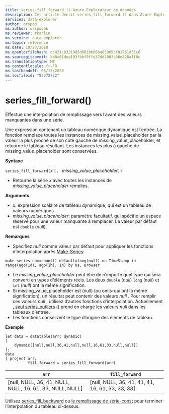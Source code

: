 ```yaml
---
title: series_fill_forward ()-Azure Explorateur de données
description: Cet article décrit series_fill_forward () dans Azure Explorateur de données.
services: data-explorer
author: orspod
ms.author: orspodek
ms.reviewer: rkarlin
ms.service: data-explorer
ms.topic: reference
ms.date: 10/23/2018
ms.openlocfilehash: dc421c8321985d001bb08ba85965cf017b1d51c6
ms.sourcegitcommit: bb8c61dea193fbbf9ffe37dd200fa36e428aff8c
ms.translationtype: MT
ms.contentlocale: fr-FR
ms.lasthandoff: 05/13/2020
ms.locfileid: "83372772"
---
```

# <a name="series_fill_forward"></a>series_fill_forward()

Effectue une interpolation de remplissage vers l’avant des valeurs manquantes dans une série.

Une expression contenant un tableau numérique dynamique est l’entrée. La fonction remplace toutes les instances de missing_value_placeholder par la valeur la plus proche de son côté gauche de missing_value_placeholder, et retourne le tableau résultant. Les instances les plus à gauche de missing_value_placeholder sont conservées.

**Syntaxe**

`series_fill_forward(`*x* `[, ` *missing_value_placeholder*`])`
* Retourne la série *x* avec toutes les instances de *missing_value_placeholder* remplies.

**Arguments**

* *x*: expression scalaire de tableau dynamique, qui est un tableau de valeurs numériques. 
* *missing_value_placeholder*: paramètre facultatif, qui spécifie un espace réservé pour une valeur manquante à remplacer. La valeur par défaut est `double` (*null*).

**Remarques**

* Spécifiez *null* comme valeur par défaut pour appliquer les fonctions d’interpolation après [Make-Series](make-seriesoperator.md): 

<!-- csl: https://help.kusto.windows.net:443/Samples -->
```kusto
make-series num=count() default=long(null) on TimeStamp in range(ago(1d), ago(1h), 1h) by Os, Browser
```

* Le *missing_value_placeholder* peut être de n’importe quel type qui sera converti en types d’éléments réels. Les deux `double` (*null*) `long` (*null*) et `int` (*null*) ont la même signification.
* Si missing_value_placeholder est (null) (ou omis-qui ont la même signification), un résultat peut contenir des valeurs *null* . Pour remplir ces valeurs *null* , utilisez d’autres fonctions d’interpolation. Actuellement [, seul series_outliers ()](series-outliersfunction.md) prend en charge les valeurs *null* dans les tableaux d’entrée.
* Les fonctions conservent le type d’origine des éléments de tableau.

**Exemple**

<!-- csl: https://help.kusto.windows.net:443/Samples -->
```kusto
let data = datatable(arr: dynamic)
[
    dynamic([null,null,36,41,null,null,16,61,33,null,null])   
];
data 
| project arr, 
          fill_forward = series_fill_forward(arr)  

```

|`arr`|`fill_forward`|
|---|---|
|[null, NULL, 36, 41, NULL, NULL, 16, 61, 33, NULL, NULL]|[null, NULL, 36, 41, 41, 41, 16, 61, 33, 33, 33]|
   
Utilisez [series_fill_backward](series-fill-backwardfunction.md) ou [le remplissage de série-const](series-fill-constfunction.md) pour terminer l’interpolation du tableau ci-dessus.
